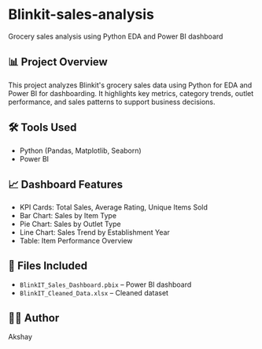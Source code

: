 # Blinkit-sales-analysis
Grocery sales analysis using Python EDA and Power BI dashboard

## 📊 Project Overview
This project analyzes Blinkit's grocery sales data using Python for EDA and Power BI for dashboarding. It highlights key metrics, category trends, outlet performance, and sales patterns to support business decisions.

## 🛠️ Tools Used
- Python (Pandas, Matplotlib, Seaborn)
- Power BI

## 📈 Dashboard Features
- KPI Cards: Total Sales, Average Rating, Unique Items Sold
- Bar Chart: Sales by Item Type
- Pie Chart: Sales by Outlet Type
- Line Chart: Sales Trend by Establishment Year
- Table: Item Performance Overview

## 📁 Files Included
- `BlinkIT_Sales_Dashboard.pbix` – Power BI dashboard
- `BlinkIT_Cleaned_Data.xlsx` – Cleaned dataset

## 👨‍💻 Author
Akshay
